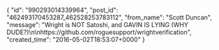  {
   "id": "990293014339964",
   "post_id": "462493170453287_462528253783112",
   "from_name": "Scott Duncan",
   "message": "Wright is NOT Satoshi, and GAVIN IS LYING (WHY DUDE?)\n\nhttps://github.com/roguesupport/wrightverification",
   "created_time": "2016-05-02T18:53:07+0000"
 }
